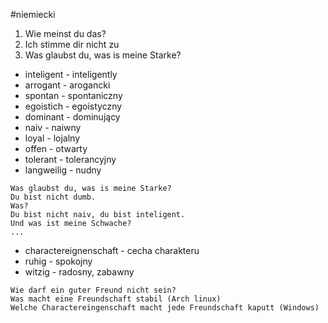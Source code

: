 #niemiecki 

1. Wie meinst du das?
2. Ich stimme dir nicht zu
3. Was glaubst du, was is meine Starke?

- inteligent - inteligently
- arrogant - arogancki
- spontan - spontaniczny
- egoistich - egoistyczny
- dominant - dominujący
- naiv - naiwny
- loyal - lojalny
- offen - otwarty
- tolerant - tolerancyjny
- langweilig - nudny

```german
Was glaubst du, was is meine Starke?
Du bist nicht dumb.
Was?
Du bist nicht naiv, du bist inteligent.
Und was ist meine Schwache?
...
```

- charactereignenschaft - cecha charakteru
- ruhig - spokojny
- witzig - radosny, zabawny

```
Wie darf ein guter Freund nicht sein?
Was macht eine Freundschaft stabil (Arch linux)
Welche Charactereingenschaft macht jede Freundschaft kaputt (Windows)
```